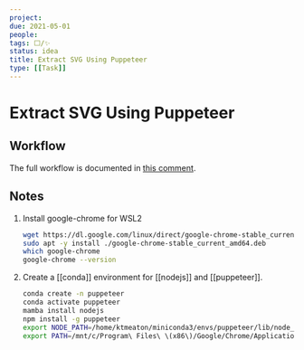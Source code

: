 ```yaml
---
project:
due: 2021-05-01
people:
tags: ⬜/✨ 
status: idea
title: Extract SVG Using Puppeteer
type: [[Task]]
---
```


# Extract SVG Using Puppeteer

## Workflow

The full workflow is documented in [this comment](https://github.com/nextstrain/auspice/issues/1066#issuecomment-830712128).

## Notes

1. Install google-chrome for WSL2
	```bash
	wget https://dl.google.com/linux/direct/google-chrome-stable_current_amd64.deb
	sudo apt -y install ./google-chrome-stable_current_amd64.deb
	which google-chrome
	google-chrome --version
	```

1. Create a [[conda]] environment for [[nodejs]] and [[puppeteer]].
	```bash
	conda create -n puppeteer
	conda activate puppeteer
	mamba install nodejs
	npm install -g puppeteer
	export NODE_PATH=/home/ktmeaton/miniconda3/envs/puppeteer/lib/node_modules
	export PATH=/mnt/c/Program\ Files\ \(x86\)/Google/Chrome/Application/:$PATH
	```
	